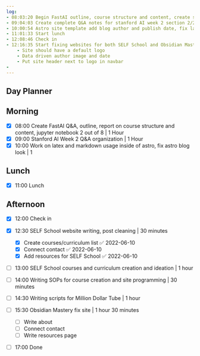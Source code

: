 ```yaml
---
log:
- 08:03:20 Begin FastAI outline, course structure and content, create short Q&A of notebook 2/8
- 09:04:03 Create complete Q&A notes for stanford AI week 2 section 2/2 Multivariate Linear Regression
- 10:00:54 Astro site template add blog author and publish date, fix latex and markdown issue inside of astro
- 11:01:33 Start lunch
- 12:08:46 Check in
- 12:16:35 Start fixing websites for both SELF School and Obsidian Mastery
	- Site should have a default logo
	- Data driven author image and date
	- Put site header next to logo in navbar
- 
---
```


## Day Planner

## Morning
- [x] 08:00 Create FastAI Q&A, outline, report on course structure and content, jupyter notebook 2 out of 8 | 1 Hour
- [x] 09:00 Stanford AI Week 2 Q&A organization | 1 Hour
- [x] 10:00 Work on latex and markdown usage inside of astro, fix astro blog look | 1
## Lunch
- [x] 11:00 Lunch

## Afternoon
- [x] 12:00 Check in
- [x] 12:30 SELF School website writing, post cleaning | 30 minutes
	- [x] Create courses/curriculum list ✅ 2022-06-10
	- [x] Connect contact ✅ 2022-06-10
	- [x] Add resources for SELF School ✅ 2022-06-10
- [ ] 13:00 SELF School courses and curriculum creation and ideation | 1 hour
- [ ] 14:00 Writing SOPs for course creation and site programming | 30 minutes
- [ ] 14:30 Writing scripts for Million Dollar Tube | 1 hour
- [ ] 15:30 Obsidian Mastery fix site | 1 hour 30 minutes
	- [ ] Write about
	- [ ] Connect contact
	- [ ] Write resources page
- [ ] 17:00 Done


